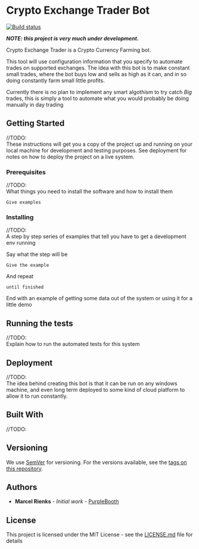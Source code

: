 # Crypto Exchange Trader Bot

[![Build status](https://ci.appveyor.com/api/projects/status/tdt1ejffp8wyl8de?svg=true)](https://ci.appveyor.com/project/marcelrienks/CryptoExchangeTrader)

**_NOTE: this project is very much under development._**

Crypto Exchange Trader is a Crypto Currency Farming bot.  

This tool will use configuration information that you specify to automate trades on supported exchanges. The idea with this bot is to make constant small trades, where the bot buys low and sells as high as it can, and in so doing constantly farm small little profits.  

Currently there is no plan to implement any smart algothism to try catch _Big_ trades, this is simply a tool to automate what you would probably be doing manually in day trading

## Getting Started

//TODO:  
These instructions will get you a copy of the project up and running on your local machine for development and testing purposes. See deployment for notes on how to deploy the project on a live system.

### Prerequisites

//TODO:  
What things you need to install the software and how to install them

```
Give examples
```

### Installing

//TODO:  
A step by step series of examples that tell you have to get a development env running

Say what the step will be

```
Give the example
```

And repeat

```
until finished
```

End with an example of getting some data out of the system or using it for a little demo

## Running the tests

//TODO:  
Explain how to run the automated tests for this system

## Deployment

//TODO:  
The idea behind creating this bot is that it can be run on any windows machine, and even long term deployed to some kind of cloud platform to allow it to run constantly.

## Built With

//TODO:

## Versioning

We use [SemVer](http://semver.org/) for versioning. For the versions available, see the [tags on this repository](https://github.com/your/project/tags). 

## Authors

* **Marcel Rienks** - *Initial work* - [PurpleBooth](https://github.com/marcelrienks)

## License

This project is licensed under the MIT License - see the [LICENSE.md](LICENSE.md) file for details
